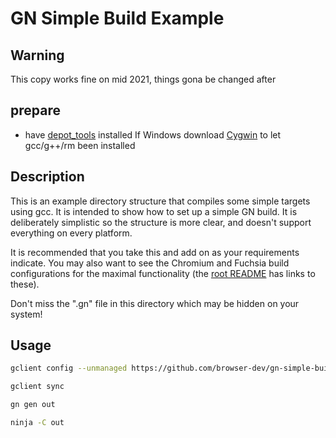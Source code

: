# GN Simple Build Example

## Warning

This copy works fine on mid 2021, things gona be changed after

## prepare

+ have [depot_tools](https://chromium.googlesource.com/chromium/src/+/refs/heads/main/docs/windows_build_instructions.md#install) installed
If Windows download [Cygwin](http://cygwin.com/install.html) to let gcc/g++/rm been installed

## Description
This is an example directory structure that compiles some simple targets using
gcc. It is intended to show how to set up a simple GN build. It is deliberately
simplistic so the structure is more clear, and doesn't support everything on
every platform.

It is recommended that you take this and add on as your requirements indicate.
You may also want to see the Chromium and Fuchsia build configurations for the
maximal functionality (the [root README](../../README.md) has links to these).

Don't miss the ".gn" file in this directory which may be hidden on your system!

## Usage

```bash
gclient config --unmanaged https://github.com/browser-dev/gn-simple-build.git --name=src
```
```bash
gclient sync
```
```bash
gn gen out
```
```bash
ninja -C out
```
